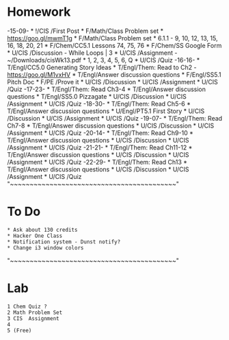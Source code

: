 # Homework
-15-09-
    * !/CIS /First Post
    * F/Math/Class Problem set
        * https://goo.gl/mwmT1g
    * F/Math/Class Problem set
        * 6.1.1 - 9, 10, 12, 13, 15, 16, 18, 20, 21
    * F/Chem/CC5.1 Lessons 74, 75, 76
    * F/Chem/SS Google Form
    * U/CIS /Discussion - While Loops | 3
    * U/CIS /Assignment - ~/Downloads/cisWk13.pdf
        * 1, 2, 3, 4, 5, 6, Q
    * U/CIS /Quiz
-16-16-
    * T/Engl/CC5.0 Generating Story Ideas
    * T/Engl/Them: Read to Ch2 - https://goo.gl/M1vxHV
    * T/Engl/Answer discussion questions
    * F/Engl/SS5.1 Pitch Doc
    * F/PE  /Prove it
    * U/CIS /Discussion
    * U/CIS /Assignment
    * U/CIS /Quiz
-17-23-
    * T/Engl/Them: Read Ch3-4
    * T/Engl/Answer discussion questions
    * T/Engl/SS5.0 Pizzagate
    * U/CIS /Discussion
    * U/CIS /Assignment
    * U/CIS /Quiz
-18-30-
    * T/Engl/Them: Read Ch5-6
    * T/Engl/Answer discussion questions
    * U/Engl/PT5.1 First Story
    * U/CIS /Discussion
    * U/CIS /Assignment
    * U/CIS /Quiz
-19-07-
    * T/Engl/Them: Read Ch7-8
    * T/Engl/Answer discussion questions
    * U/CIS /Discussion
    * U/CIS /Assignment
    * U/CIS /Quiz
-20-14-
    * T/Engl/Them: Read Ch9-10
    * T/Engl/Answer discussion questions
    * U/CIS /Discussion
    * U/CIS /Assignment
    * U/CIS /Quiz
-21-21-
    * T/Engl/Them: Read Ch11-12
    * T/Engl/Answer discussion questions
    * U/CIS /Discussion
    * U/CIS /Assignment
    * U/CIS /Quiz
-22-29-
    * T/Engl/Them: Read Ch13
    * T/Engl/Answer discussion questions
    * U/CIS /Discussion
    * U/CIS /Assignment
    * U/CIS /Quiz
"~~~~~~~~~~~~~~~~~~~~~~~~~~~~~~~~~~~~~~~~~~"
# To Do
    * Ask about 130 credits
    * Hacker One Class
    * Notification system - Dunst notify?
    * Change i3 window colors
"~~~~~~~~~~~~~~~~~~~~~~~~~~~~~~~~~~~~~~~~~~"
# Lab
    1 Chem Quiz ?
    2 Math Problem Set
    3 CIS  Assignment
    4
    5 (Free)
